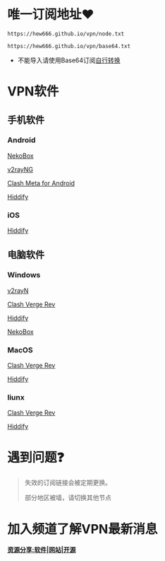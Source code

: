 # 唯一订阅地址❤️

```
https://hew666.github.io/vpn/node.txt
```

```
https://hew666.github.io/vpn/base64.txt
```
- 不能导入请使用Base64订阅[自行转换](https://sub.v1.mk/)

# VPN软件
## 手机软件
### Android
[NekoBox](https://github.com/MatsuriDayo/NekoBoxForAndroid/releases)

[v2rayNG](https://github.com/2dust/v2rayNG/releases)

[Clash Meta for Android](https://github.com/MetaCubeX/ClashMetaForAndroid/releases)

[Hiddify](https://github.com/hiddify/hiddify-next/releases)

### iOS
[Hiddify](https://github.com/hiddify/hiddify-next/releases)


## 电脑软件
### Windows
[v2rayN](https://github.com/2dust/v2rayN/releases)

[Clash Verge Rev](https://github.com/clash-verge-rev/clash-verge-rev/releases)

[Hiddify](https://github.com/hiddify/hiddify-next/releases)

[NekoBox](https://github.com/MatsuriDayo/nekoray/releases)

### MacOS
[Clash Verge Rev](https://github.com/clash-verge-rev/clash-verge-rev/releases)

[Hiddify](https://github.com/hiddify/hiddify-next/releases)

### liunx
[Clash Verge Rev](https://github.com/clash-verge-rev/clash-verge-rev/releases)

[Hiddify](https://github.com/hiddify/hiddify-next/releases)


# 遇到问题❓
 > 失效的订阅链接会被定期更换。
 >   
 > 部分地区被墙，请切换其他节点
 
# 加入频道了解VPN最新消息
 
**[资源分享:软件|网站|开源](https://t.me/txwl666)** 
